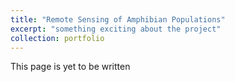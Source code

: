 ```yaml
---
title: "Remote Sensing of Amphibian Populations"
excerpt: "something exciting about the project"
collection: portfolio
---
```


This page is yet to be written